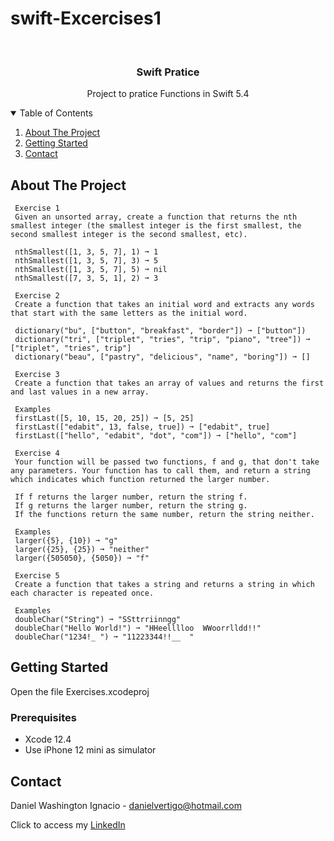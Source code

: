 # swift-Excercises1

<!-- PROJECT LOGO -->
<br />
<p align="center">

  <h3 align="center">Swift Pratice</h3>
  <p align="center">
    Project to pratice Functions in Swift 5.4
  </p>
</p>



<!-- TABLE OF CONTENTS -->
<details open="open">
  <summary>Table of Contents</summary>
  <ol>
    <li>
      <a href="#about-the-project">About The Project</a>
    </li>
    <li>
      <a href="#getting-started">Getting Started</a>
    </li>
    <li><a href="#contact">Contact</a></li>
  </ol>
</details>



<!-- ABOUT THE PROJECT -->
## About The Project

 
     Exercise 1
     Given an unsorted array, create a function that returns the nth smallest integer (the smallest integer is the first smallest, the second smallest integer is the second smallest, etc).
     
     nthSmallest([1, 3, 5, 7], 1) ➞ 1
     nthSmallest([1, 3, 5, 7], 3) ➞ 5
     nthSmallest([1, 3, 5, 7], 5) ➞ nil
     nthSmallest([7, 3, 5, 1], 2) ➞ 3
     
     Exercise 2
     Create a function that takes an initial word and extracts any words that start with the same letters as the initial word.
     
     dictionary("bu", ["button", "breakfast", "border"]) ➞ ["button"])
     dictionary("tri", ["triplet", "tries", "trip", "piano", "tree"]) ➞ ["triplet", "tries", trip"]
     dictionary("beau", ["pastry", "delicious", "name", "boring"]) ➞ []
     
     Exercise 3
     Create a function that takes an array of values and returns the first and last values in a new array.

     Examples
     firstLast([5, 10, 15, 20, 25]) ➞ [5, 25]
     firstLast(["edabit", 13, false, true]) ➞ ["edabit", true]
     firstLast(["hello", "edabit", "dot", "com"]) ➞ ["hello", "com"]
     
     Exercise 4
     Your function will be passed two functions, f and g, that don't take any parameters. Your function has to call them, and return a string which indicates which function returned the larger number.

     If f returns the larger number, return the string f.
     If g returns the larger number, return the string g.
     If the functions return the same number, return the string neither.
     
     Examples
     larger({5}, {10}) ➞ "g"
     larger({25}, {25}) ➞ "neither"
     larger({505050}, {5050}) ➞ "f"
     
     Exercise 5
     Create a function that takes a string and returns a string in which each character is repeated once.

     Examples
     doubleChar("String") ➞ "SSttrriinngg"
     doubleChar("Hello World!") ➞ "HHeelllloo  WWoorrlldd!!"
     doubleChar("1234!_ ") ➞ "11223344!!__  "


<!-- GETTING STARTED -->
## Getting Started

Open the file Exercises.xcodeproj 

### Prerequisites

* Xcode 12.4
* Use iPhone 12 mini as simulator 

<!-- CONTACT -->
## Contact

Daniel Washington Ignacio - danielvertigo@hotmail.com

Click to access my [LinkedIn](https://www.linkedin.com/in/daniel-washington-ignacio-ab439b164/)
